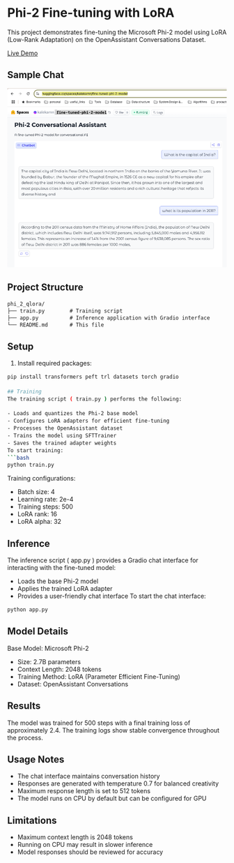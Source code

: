 # Phi-2 Fine-tuning with LoRA

This project demonstrates fine-tuning the Microsoft Phi-2 model using LoRA (Low-Rank Adaptation) on the OpenAssistant Conversations Dataset.

[Live Demo](https://huggingface.co/spaces/kalekarnn/fine-tuned-phi-2-model)

## Sample Chat

![chat](chat.png)

## Project Structure
```
phi_2_qlora/
├── train.py        # Training script
├── app.py          # Inference application with Gradio interface
└── README.md       # This file
```

## Setup

1. Install required packages:
```bash
pip install transformers peft trl datasets torch gradio

## Training
The training script ( train.py ) performs the following:

- Loads and quantizes the Phi-2 base model
- Configures LoRA adapters for efficient fine-tuning
- Processes the OpenAssistant dataset
- Trains the model using SFTTrainer
- Saves the trained adapter weights
To start training:
```bash
python train.py
```

Training configurations:

- Batch size: 4
- Learning rate: 2e-4
- Training steps: 500
- LoRA rank: 16
- LoRA alpha: 32

## Inference
The inference script ( app.py ) provides a Gradio chat interface for interacting with the fine-tuned model:

- Loads the base Phi-2 model
- Applies the trained LoRA adapter
- Provides a user-friendly chat interface
To start the chat interface:

```bash
python app.py
```

## Model Details
Base Model: Microsoft Phi-2

- Size: 2.7B parameters
- Context Length: 2048 tokens
- Training Method: LoRA (Parameter Efficient Fine-Tuning)
- Dataset: OpenAssistant Conversations
## Results
The model was trained for 500 steps with a final training loss of approximately 2.4. The training logs show stable convergence throughout the process.

## Usage Notes
- The chat interface maintains conversation history
- Responses are generated with temperature 0.7 for balanced creativity
- Maximum response length is set to 512 tokens
- The model runs on CPU by default but can be configured for GPU
## Limitations
- Maximum context length is 2048 tokens
- Running on CPU may result in slower inference
- Model responses should be reviewed for accuracy
